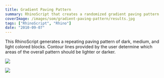```yaml
---
title: Gradient Paving Pattern
summary: RhinoScript that creates a randomized gradient paving pattern
coverImage: /images/som/gradient-paving-pattern/results.jpg
tags: ["RhinoScript", "Rhino"]
date: "2010-09-07"
---
```


This RhinoScript generates a repeating paving pattern of dark, medium, and light colored blocks. Contour lines provided by the user determine which areas of the overall pattern should be lighter or darker.

![](/images/som/gradient-paving-pattern/results-2.jpg)

![](/images/som/gradient-paving-pattern/results-3.jpg)
